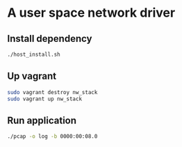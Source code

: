 # A user space network driver

## Install dependency

```bash
./host_install.sh
```

## Up vagrant

```bash
sudo vagrant destroy nw_stack
sudo vagrant up nw_stack
```

## Run application

```bash
./pcap -o log -b 0000:00:08.0
```
